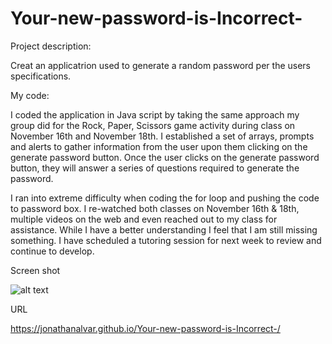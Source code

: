 # Your-new-password-is-Incorrect-
Project description:

Creat an applicatrion used to generate a random password per the users specifications. 

My code:

I coded the application in Java script by taking the same approach my group did for the Rock, Paper, Scissors game activity during class on November 16th and November 18th. I established a set of arrays, prompts and alerts to gather information from the user upon them clicking on the generate password button. Once the user clicks on the generate password button, they will answer a series of questions required to generate the password. 

I ran into extreme difficulty when coding the for loop and pushing the code to password box. I re-watched both classes on November 16th & 18th, multiple videos on the web and even reached out to my class for assistance. While I have a better understanding I feel that I am still missing something. I have scheduled a tutoring session for next week to review and continue to develop. 

Screen shot

![alt text](C:\Users\alvar\code\Your-new-password-is-Incorrect-\Assets\ScreenShot.jpg)

URL

https://jonathanalvar.github.io/Your-new-password-is-Incorrect-/
